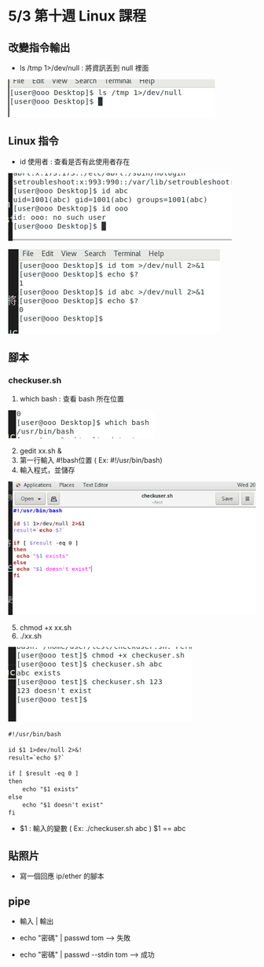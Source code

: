 # 5/3 第十週 Linux 課程

## 改變指令輸出
* ls /tmp 1>/dev/null : 將資訊丟到 null 裡面

![](https://github.com/yucing/linux/blob/main/picture/null.png)

## Linux 指令
* id 使用者 : 查看是否有此使用者存在

![](https://github.com/yucing/linux/blob/main/picture/id.png)

![](https://github.com/yucing/linux/blob/main/picture/id2.png)

## 腳本
### checkuser.sh
1. which bash : 查看 bash 所在位置

![](https://github.com/yucing/linux/blob/main/picture/bash5.png)

2. gedit xx.sh &
3. 第一行輸入 #!bash位置 ( Ex: #!/usr/bin/bash)
4. 輸入程式，並儲存

![](https://github.com/yucing/linux/blob/main/picture/bash6.png)

5. chmod +x xx.sh
6. ./xx.sh

![](https://github.com/yucing/linux/blob/main/picture/bash7.png)

```
#!/usr/bin/bash

id $1 1>dev/null 2>&!
result=`echo $?`

if [ $result -eq 0 ]
then
    echo "$1 exists"
else
    echo "$1 doesn't exist"
fi
```
* $1 : 輸入的變數 ( Ex: ./checkuser.sh abc ) $1 == abc

## 貼照片
* 寫一個回應 ip/ether 的腳本

## pipe
* 輸入 | 輸出

* echo "密碼" | passwd tom --> 失敗
* echo "密碼" | passwd --stdin tom --> 成功
